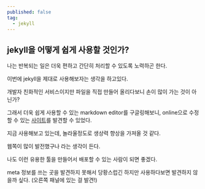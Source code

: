 ```yaml
---
published: false
tag:
  - jekyll
---
```

## jekyll을 어떻게 쉽게 사용할 것인가?
나는 반복되는 일은 더욱 편하고 간단히 처리할 수 있도록 노력하곤 한다.

이번에 jekyll을 제대로 사용해보자는 생각을 하고있다.

개발자 친화적인 서비스이지만 파일을 직접 만들어 올리다보니 손이 많이 가는 것이 아닌가?

그래서 더욱 쉽게 사용할 수 있는 markdown editor를 구글링해보니, 
online으로 수정할 수 있는 [사이트](prese.io)를 발견할 수 있었다.

지금 사용해보고 있는데, 놀라울정도로 생상력 향상을 가져올 것 같다.

웹쪽이 많이 발전했구나 라는 생각이 든다.

나도 이런 유용한 툴을 만들어서 배포할 수 있는 사람이 되면 좋겠다.

meta 정보를 쓰는 곳을 발견하지 못해서 당황스럽긴 하지만 사용하다보면 발견하지 않을까 싶다.
(오른쪽 패널에 있는 걸 발견!)

